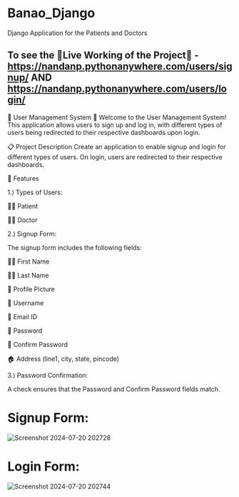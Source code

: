 # Banao_Django
Django Application for the Patients and Doctors

## To see the 🚨Live Working of the Project🚨 - https://nandanp.pythonanywhere.com/users/signup/  AND https://nandanp.pythonanywhere.com/users/login/

🏥 User Management System 🏥
Welcome to the User Management System! This application allows users to sign up and log in, with different types of users being redirected to their respective dashboards upon login.

📋 Project Description
Create an application to enable signup and login for different types of users. On login, users are redirected to their respective dashboards.

🌟 Features



1.) Types of Users:

🧑‍⚕️ Patient

👨‍⚕️ Doctor


2.) Signup Form:

The signup form includes the following fields:

  🧑‍🔬 First Name
  
  👩‍🔬 Last Name
  
  📸 Profile Picture
  
  👤 Username
  
  📧 Email ID
  
  🔐 Password
  
  🔐 Confirm Password
  
  🏠 Address (line1, city, state, pincode)



3.) Password Confirmation:

A check ensures that the Password and Confirm Password fields match.



# Signup Form:
![Screenshot 2024-07-20 202728](https://github.com/user-attachments/assets/f9fa22a1-c4ef-4a32-9686-c9b41164c3d3)



# Login Form:
![Screenshot 2024-07-20 202744](https://github.com/user-attachments/assets/10efbf22-ed77-4510-a192-3dc66d7b5cda)


